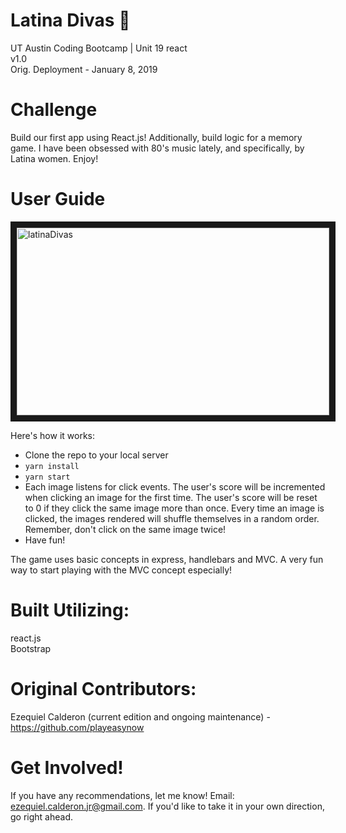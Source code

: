 # Latina Divas :dancer:
UT Austin Coding Bootcamp | Unit 19 react \
v1.0 \
Orig. Deployment - January 8, 2019

# Challenge
Build our first app using React.js! Additionally, build logic for a memory game. I have been obsessed with 80's music lately, and specifically, by Latina women. Enjoy!

# User Guide
<img src=".latinx-app/public/assets/img-vid/LatinaDivasShot.png" 
alt="latinaDivas" width="500" height="300" border="10" /></a>

Here's how it works:

- Clone the repo to your local server
- `yarn install`
- `yarn start`
- Each image listens for click events. The user's score will be incremented when clicking an image for the first time. The user's score will be reset to 0 if they click the same image more than once. Every time an image is clicked, the images rendered will shuffle themselves in a random order. Remember, don't click on the same image twice!
- Have fun!

The game uses basic concepts in express, handlebars and MVC. A very fun way to start playing with the MVC concept especially!

# Built Utilizing: 
react.js \
Bootstrap

# Original Contributors:
Ezequiel Calderon (current edition and ongoing maintenance) - <https://github.com/playeasynow>

# Get Involved!
If you have any recommendations, let me know! Email: ezequiel.calderon.jr@gmail.com. If you'd like to take it in your own direction, go right ahead. 
